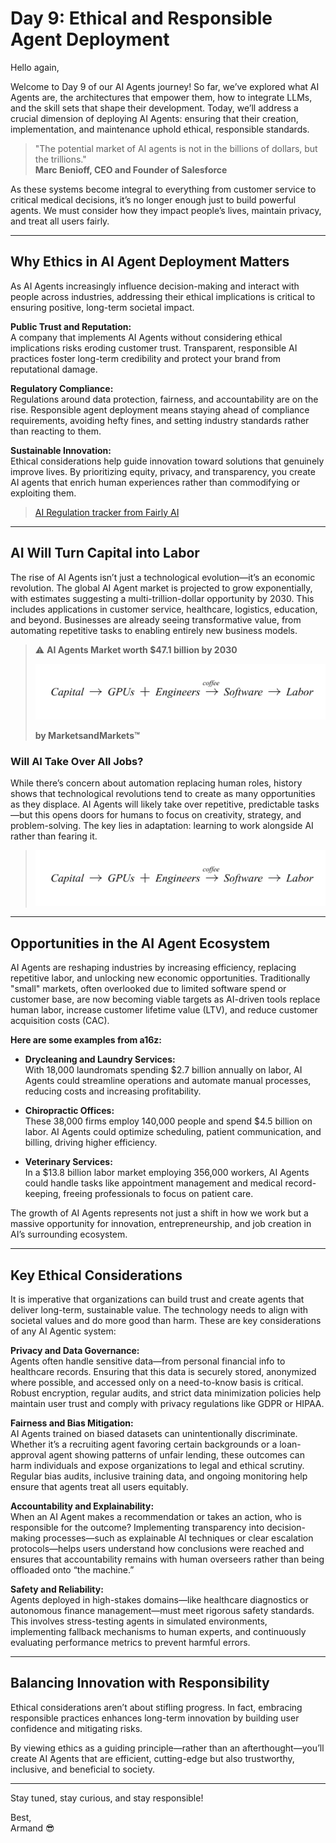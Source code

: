 # Day 9: Ethical and Responsible Agent Deployment

Hello again,

Welcome to Day 9 of our AI Agents journey! So far, we’ve explored what AI Agents are, the architectures that empower them, how to integrate LLMs, and the skill sets that shape their development. Today, we’ll address a crucial dimension of deploying AI Agents: ensuring that their creation, implementation, and maintenance uphold ethical, responsible standards.

> "The potential market of AI agents is not in the billions of dollars, but the trillions."  
> **Marc Benioff, CEO and Founder of Salesforce**

As these systems become integral to everything from customer service to critical medical decisions, it’s no longer enough just to build powerful agents. We must consider how they impact people’s lives, maintain privacy, and treat all users fairly.

---

## Why Ethics in AI Agent Deployment Matters

As AI Agents increasingly influence decision-making and interact with people across industries, addressing their ethical implications is critical to ensuring positive, long-term societal impact.

**Public Trust and Reputation:**  
A company that implements AI Agents without considering ethical implications risks eroding customer trust. Transparent, responsible AI practices foster long-term credibility and protect your brand from reputational damage.

**Regulatory Compliance:**  
Regulations around data protection, fairness, and accountability are on the rise. Responsible agent deployment means staying ahead of compliance requirements, avoiding hefty fines, and setting industry standards rather than reacting to them.

**Sustainable Innovation:**  
Ethical considerations help guide innovation toward solutions that genuinely improve lives. By prioritizing equity, privacy, and transparency, you create AI agents that enrich human experiences rather than commodifying or exploiting them.

> [AI Regulation tracker from Fairly AI](../images/image18.jpg)

---

## AI Will Turn Capital into Labor

The rise of AI Agents isn’t just a technological evolution—it’s an economic revolution. The global AI Agent market is projected to grow exponentially, with estimates suggesting a multi-trillion-dollar opportunity by 2030. This includes applications in customer service, healthcare, logistics, education, and beyond. Businesses are already seeing transformative value, from automating repetitive tasks to enabling entirely new business models.


> ⚠️ **AI Agents Market worth $47.1 billion by 2030**
>
> ![AI Agents Market worth $47.1 billion by 2030](../images/image17.png)
>
> **by MarketsandMarkets™**
> 
### Will AI Take Over All Jobs?

While there’s concern about automation replacing human roles, history shows that technological revolutions tend to create as many opportunities as they displace. AI Agents will likely take over repetitive, predictable tasks—but this opens doors for humans to focus on creativity, strategy, and problem-solving. The key lies in adaptation: learning to work alongside AI rather than fearing it.

> ![Representation of evolution of work from a16z blog](../images/image19.png)

---

## Opportunities in the AI Agent Ecosystem

AI Agents are reshaping industries by increasing efficiency, replacing repetitive labor, and unlocking new economic opportunities. Traditionally "small" markets, often overlooked due to limited software spend or customer base, are now becoming viable targets as AI-driven tools replace human labor, increase customer lifetime value (LTV), and reduce customer acquisition costs (CAC).

**Here are some examples from a16z:**

- **Drycleaning and Laundry Services:**  
  With 18,000 laundromats spending $2.7 billion annually on labor, AI Agents could streamline operations and automate manual processes, reducing costs and increasing profitability.

- **Chiropractic Offices:**  
  These 38,000 firms employ 140,000 people and spend $4.5 billion on labor. AI Agents could optimize scheduling, patient communication, and billing, driving higher efficiency.

- **Veterinary Services:**  
  In a $13.8 billion labor market employing 356,000 workers, AI Agents could handle tasks like appointment management and medical record-keeping, freeing professionals to focus on patient care.

The growth of AI Agents represents not just a shift in how we work but a massive opportunity for innovation, entrepreneurship, and job creation in AI’s surrounding ecosystem.

---

## Key Ethical Considerations

It is imperative that organizations can build trust and create agents that deliver long-term, sustainable value. The technology needs to align with societal values and do more good than harm. These are key considerations of any AI Agentic system:

**Privacy and Data Governance:**  
Agents often handle sensitive data—from personal financial info to healthcare records. Ensuring that this data is securely stored, anonymized where possible, and accessed only on a need-to-know basis is critical. Robust encryption, regular audits, and strict data minimization policies help maintain user trust and comply with privacy regulations like GDPR or HIPAA.

**Fairness and Bias Mitigation:**  
AI Agents trained on biased datasets can unintentionally discriminate. Whether it’s a recruiting agent favoring certain backgrounds or a loan-approval agent showing patterns of unfair lending, these outcomes can harm individuals and expose organizations to legal and ethical scrutiny. Regular bias audits, inclusive training data, and ongoing monitoring help ensure that agents treat all users equitably.

**Accountability and Explainability:**  
When an AI Agent makes a recommendation or takes an action, who is responsible for the outcome? Implementing transparency into decision-making processes—such as explainable AI techniques or clear escalation protocols—helps users understand how conclusions were reached and ensures that accountability remains with human overseers rather than being offloaded onto “the machine.”

**Safety and Reliability:**  
Agents deployed in high-stakes domains—like healthcare diagnostics or autonomous finance management—must meet rigorous safety standards. This involves stress-testing agents in simulated environments, implementing fallback mechanisms to human experts, and continuously evaluating performance metrics to prevent harmful errors.

---

## Balancing Innovation with Responsibility

Ethical considerations aren’t about stifling progress. In fact, embracing responsible practices enhances long-term innovation by building user confidence and mitigating risks.

By viewing ethics as a guiding principle—rather than an afterthought—you’ll create AI Agents that are efficient, cutting-edge but also trustworthy, inclusive, and beneficial to society.

---

Stay tuned, stay curious, and stay responsible!

Best,  
Armand 😎
